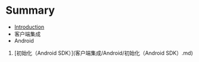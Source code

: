 # Summary

* [Introduction](README.md)
* 客户端集成
 * Android
  1. [初始化（Android SDK）](客户端集成/Android/初始化（Android SDK）.md)

